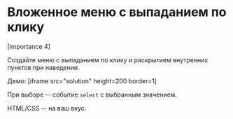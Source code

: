 # Вложенное меню с выпаданием по клику

[importance 4]

Создайте меню с выпаданием по клику и раскрытием внутренних пунктов при наведении.

Демо:
[iframe src="solution" height=200 border=1]

При выборе -- событие `select` с выбранным значением.

HTML/CSS -- на ваш вкус.